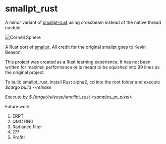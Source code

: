 # smallpt_rust

A minor variant of [smallpt-rust](https://github.com/papaboo/smallpt_rust) using crossbeam instead of the native thread module.

![Cornell Sphere](image.png)

A Rust port of [smallpt](http://www.kevinbeason.com/smallpt/). 
All credit for the original smallpt goes to Kevin Beason.

This project was created as a Rust learning experience. It has not been written
for maximal performance or is meant to be squished into 99 lines as the original
project.

To build smallpt_rust, install Rust alpha2, cd into the root folder and execute *$cargo build --release*

Execute by *$./target/release/smallpt_rust \<samples\_pr\_pixel\>*

Future work  
1) ERPT  
2) QMC RNG  
3) Radiance filter  
4) ???  
5) Profit!
